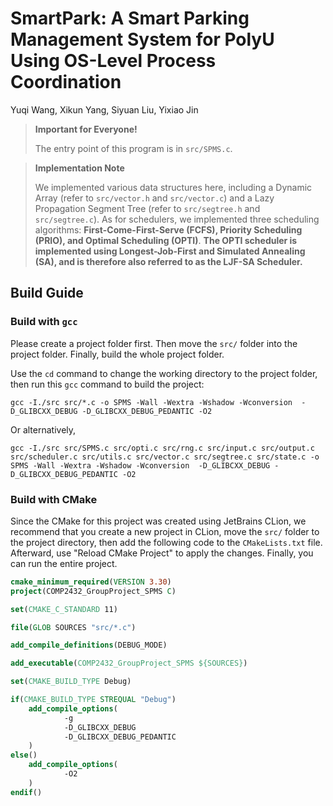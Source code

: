 # SmartPark: A Smart Parking Management System for PolyU Using OS-Level Process Coordination

Yuqi Wang, Xikun Yang, Siyuan Liu, Yixiao Jin

> **Important for Everyone!**
> 
> The entry point of this program is in `src/SPMS.c`.

> **Implementation Note**
> 
> We implemented various data structures here, including a Dynamic Array (refer to `src/vector.h` and `src/vector.c`) and a Lazy Propagation Segment Tree (refer to `src/segtree.h` and `src/segtree.c`). As for schedulers, we implemented three scheduling algorithms: **First-Come-First-Serve (FCFS), Priority Scheduling (PRIO), and Optimal Scheduling (OPTI)**. **The OPTI scheduler is implemented using Longest-Job-First and Simulated Annealing (SA), and is therefore also referred to as the LJF-SA Scheduler.**

## Build Guide

### Build with `gcc`
Please create a project folder first. Then move the `src/` folder into the project folder. Finally, build the whole project folder. 

Use the `cd` command to change the working directory to the project folder, then run this `gcc` command to build the project:
```shell
gcc -I./src src/*.c -o SPMS -Wall -Wextra -Wshadow -Wconversion  -D_GLIBCXX_DEBUG -D_GLIBCXX_DEBUG_PEDANTIC -O2
```

Or alternatively,

```shell
gcc -I./src src/SPMS.c src/opti.c src/rng.c src/input.c src/output.c src/scheduler.c src/utils.c src/vector.c src/segtree.c src/state.c -o SPMS -Wall -Wextra -Wshadow -Wconversion  -D_GLIBCXX_DEBUG -D_GLIBCXX_DEBUG_PEDANTIC -O2
```

### Build with CMake

Since the CMake for this project was created using JetBrains CLion, we recommend that you create a new project in CLion, move the `src/` folder to the project directory, then add the following code to the `CMakeLists.txt` file. Afterward, use "Reload CMake Project" to apply the changes. Finally, you can run the entire project.

```CMake
cmake_minimum_required(VERSION 3.30)
project(COMP2432_GroupProject_SPMS C)

set(CMAKE_C_STANDARD 11)

file(GLOB SOURCES "src/*.c")

add_compile_definitions(DEBUG_MODE)

add_executable(COMP2432_GroupProject_SPMS ${SOURCES})

set(CMAKE_BUILD_TYPE Debug)

if(CMAKE_BUILD_TYPE STREQUAL "Debug")
    add_compile_options(
            -g
            -D_GLIBCXX_DEBUG
            -D_GLIBCXX_DEBUG_PEDANTIC
    )
else()
    add_compile_options(
            -O2
    )
endif()
```
